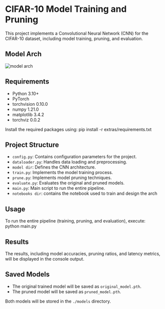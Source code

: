 # CIFAR-10 Model Training and Pruning

This project implements a Convolutional Neural Network (CNN) for the CIFAR-10 dataset, including model training, pruning, and evaluation.

## Model Arch
![](<diagrams/model_diagram.png> "model arch")

## Requirements

- Python 3.10+
- PyTorch
- torchvision 0.10.0
- numpy 1.21.0
- matplotlib 3.4.2
- torchviz 0.0.2

Install the required packages using: pip install -r extras/requirements.txt

## Project Structure

- `config.py`: Contains configuration parameters for the project.
- `dataloader.py`: Handles data loading and preprocessing.
- `model dir`: Defines the CNN architecture.
- `train.py`: Implements the model training process.
- `prune.py`: Implements model pruning techniques.
- `evaluate.py`: Evaluates the original and pruned models.
- `main.py`: Main script to run the entire pipeline.
- `notebooks dir`: contains the notebook used to train and design the arch

## Usage

To run the entire pipeline (training, pruning, and evaluation), execute: python main.py

## Results

The results, including model accuracies, pruning ratios, and latency metrics, will be displayed in the console output.

## Saved Models

- The original trained model will be saved as `original_model.pth`.
- The pruned model will be saved as `pruned_model.pth`.

Both models will be stored in the `./models` directory.
